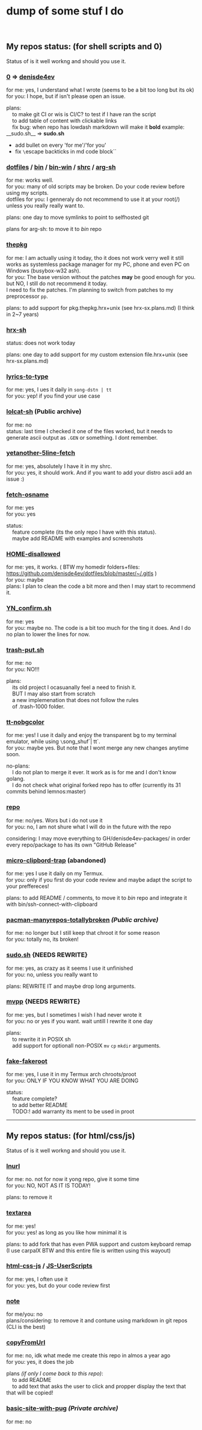 # dump of some stuf I do

<br>

## My repos status: (for shell scripts and 0)

Status of is it well workng and should you use it.<br>


### [0](https://github.com/denisde4ev/0) => [denisde4ev](https://github.com/denisde4ev/denisde4ev)
for me: yes, I understand what I wrote (seems to be a bit too long but its ok)<br>
for you: I hope, but if isn't please open an issue.<br>

plans:<br>
&nbsp;&nbsp;&nbsp;&nbsp;to make git CI or wis is CI/C?  to test if I have ran the script<br>
&nbsp;&nbsp;&nbsp;&nbsp;to add table of content with clickable links<br>
&nbsp;&nbsp;&nbsp;&nbsp;fix bug: when repo has lowdash markdown will make it **bold** example: \_\_sudo.sh\_\_ => __sudo.sh__<br>
- add bullet on every 'for me'/'for you'
- fix `\`escape backticks in md code block``

### [dotfiles](https://github.com/denisde4ev/dotfiles) / [bin](https://github.com/denisde4ev/bin) / [bin-win](https://github.com/denisde4ev/bin-win) / [shrc](https://github.com/denisde4ev/shrc)  / [arg-sh](https://github.com/denisde4ev/arg-sh)
for me: works well.<br>
for you: many of old scripts may be broken. Do your code review before using my scripts.<br>
dotfiles for you: I genneraly do not recommend to use it at your root(/) unless you really really want to.<br>

plans: one day to move symlinks to point to selfhosted git<br>

plans for arg-sh: to move it to *bin* repo<br>


### [thepkg](https://github.com/denisde4ev/thepkg)
for me: I am actually using it today, tho it does not work verry well it still works as systemless package manager for my PC, phone and even PC on Windows (busybox-w32 ash).<br>
for you: The base version without the patches **may** be good enough for you. but NO, I still do not recommend it today.<br>
I need to fix the patches. I'm planning to switch from patches to my preprocessor `pp`.<br>

plans: to add support for pkg.thepkg.hrx+unix (see hrx-sx.plans.md) (I think in 2~7 years)<br>


### [hrx-sh](https://github.com/denisde4ev/hrx-sh)
status: does not work today<br>

plans: one day to add support for my custom extension file.hrx+unix (see hrx-sx.plans.md)<br>


### [lyrics-to-type](https://github.com/denisde4ev/lyrics-to-type)
for me: yes, I ues it daily in `song-dstn | tt`<br>
for you: yep! if you find your use case<br>


### [lolcat-sh](https://github.com/denisde4ev/lolcat-sh) **(Public archive)**
for me: no<br>
status: last time I checked it one of the files worked, but it needs to generate ascii output as `.GEN` or something. I dont remember.<br>


### [yetanother-5line-fetch](https://github.com/denisde4ev/yetanother-5line-fetch)
for me: yes, absolutely I have it in my shrc.<br>
for you: yes, it should work. And if you want to add your distro ascii add an issue :)<br>


### [fetch-osname](https://github.com/denisde4ev/fetch-osname)
for me: yes<br>
for you: yes<br>

status:<br>
&nbsp;&nbsp;&nbsp;&nbsp;feature complete (its the only repo I have with this status).<br>
&nbsp;&nbsp;&nbsp;&nbsp;maybe add README with examples and screenshots<br>


### [HOME-disallowed](https://github.com/denisde4ev/HOME-disallowed)
for me: yes, it works. ( BTW my homedir folders+files: https://github.com/denisde4ev/dotfiles/blob/master/~/.gitls )<br>
for you: maybe<br>
plans: I plan to clean the code a bit more and then I may start to recommend it.<br>


### [YN_confirm.sh](https://github.com/denisde4ev/YN_confirm.sh)
for me: yes<br>
for you: maybe no. The code is a bit too much for the ting it does. And I do no plan to lower the lines for now.<br>

### [trash-put.sh](https://github.com/denisde4ev/trash-put.sh)
for me: no<br>
for you: NO!!!<br>

plans:<br>
&nbsp;&nbsp;&nbsp;&nbsp;its old project I ocasuanally feel a need to finish it.<br>
&nbsp;&nbsp;&nbsp;&nbsp;BUT I may also start from scratch<br>
&nbsp;&nbsp;&nbsp;&nbsp;a new implemenation that does not follow the rules<br>
&nbsp;&nbsp;&nbsp;&nbsp;of .trash-1000 folder.<br>


### [tt-nobgcolor](https://github.com/denisde4ev/tt-nobgcolor)
for me: yes! I use it daily and enjoy the transparent bg to my terminal emulator, while using `\`song_shuf\`| tt`.<br>
for you: maybe yes. But note that I wont merge any new changes anytime soon.<br>

no-plans:<br>
&nbsp;&nbsp;&nbsp;&nbsp;I do not plan to merge it ever. It work as is for me and I don't know golang.<br>
&nbsp;&nbsp;&nbsp;&nbsp;I do not check what original forked repo has to offer (currently its 31 commits behind lemnos:master)<br>

### [repo](https://github.com/denisde4ev/repo)
for me: no/yes. Wors but i do not use it<br>
for you: no, I am not shure what I will do in the future with the repo<br>

considering: I may move everything to GH/denisde4ev-packages/ in order every repo/package to has its own "GitHub Release"<br>

### [micro-clipbord-trap](https://github.com/denisde4ev/micro-clipbord-trap) **(abandoned)**
for me: yes I use it daily on my Termux.<br>
for you: only if you first do your code review and maybe adapt the script to your preffereces!<br>

plans: to add README / comments, to move it to *bin* repo and integrate it with bin/ssh-connect-with-clipboard<br>

### [pacman-manyrepos-totallybroken](https://github.com/denisde4ev/pacman-manyrepos-totallybroken) *(Public archive)*
for me: no longer but I still keep that chroot it for some reason<br>
for you: totally no, its broken!<br>

### [__sudo.sh__](https://github.com/denisde4ev/__sudo.sh__) **{NEEDS REWRITE}**
for me: yes, as crazy as it seems I use it unfinished<br>
for you: no, unless you really want to<br>

plans: REWRITE IT and maybe drop long arguments.<br>


### [__mvpp__](https://github.com/denisde4ev/__mvpp__) **{NEEDS REWRITE}**
for me: yes, but I sometimes I wish I had never wrote it<br>
for you: no or yes if you want. wait untill I rewrite it one day<br>

plans:<br>
&nbsp;&nbsp;&nbsp;&nbsp;to rewrite it in POSIX sh<br>
&nbsp;&nbsp;&nbsp;&nbsp;add support for optionall non-POSIX `mv` `cp` `mkdir` arguments.<br>


### [fake-fakeroot](https://github.com/denisde4ev/fake-fakeroot)
for me: yes, I use it in my Termux arch chroots/proot<br>
for you: ONLY IF YOU KNOW WHAT YOU ARE DOING<br>

status:<br>
&nbsp;&nbsp;&nbsp;&nbsp;feature complete?<br>
&nbsp;&nbsp;&nbsp;&nbsp;to add better README<br>
&nbsp;&nbsp;&nbsp;&nbsp;TODO:! add warranty its ment to be used in proot<br>




----


## My repos status: (for html/css/js)

Status of is it well workng and should you use it.<br>


### [lnurl](https://github.com/denisde4ev/lnurl)
for me: no. not for now it yong repo, give it some time<br>
for you: NO, NOT AS IT IS TODAY!<br>

plans: to remove it<br>

### [textarea](https://github.com/denisde4ev/textarea)
for me: yes!<br>
for you: yes! as long as you like how minimal it is<br>

plans: to add fork that has even PWA support and custom keyboard remap (I use carpalX BTW and this entire file is written using this wayout)<br>


### [html-css-js](https://github.com/denisde4ev/html-css-js) / [JS-UserScripts](https://github.com/denisde4ev/JS-UserScripts)
for me: yes, I often use it<br>
for you: yes, but do your code review first<br>


### [note](https://github.com/denisde4ev/note)
for me/you: no<br>
plans/considering: to remove it and contune using markdown in git repos (CLI is the best)<br>


### [copyFromUrl](https://github.com/denisde4ev/copyFromUrl)
for me: no, idk what mede me create this repo in almos a year ago<br>
for you: yes, it does the job<br>

plans *(if only I come back to this repo)*:<br>
&nbsp;&nbsp;&nbsp;&nbsp;to add README<br>
&nbsp;&nbsp;&nbsp;&nbsp;to add text that asks the user to click and propper display the text that that will be copied!<br>


### [basic-site-with-pug](https://github.com/denisde4ev/basic-site-with-pug) *(Private archive)*
for me: no<br>
